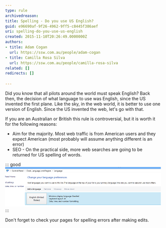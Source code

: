 ```yaml
---
type: rule
archivedreason: 
title: Spelling - Do you use US English?
guid: e96690af-9f26-4962-9ff5-c8445f386aef
uri: spelling-do-you-use-us-english
created: 2015-11-10T20:26:49.0000000Z
authors:
- title: Adam Cogan
  url: https://ssw.com.au/people/adam-cogan
- title: Camilla Rosa Silva
  url: https://ssw.com.au/people/camilla-rosa-silva
related: []
redirects: []

---
```


Did you know that all pilots around the world must speak English? Back then, the decision of what language to use was English, since the US invented the first plane. Like the sky, in the web world, it is better to use one version of English. Since the US invented the web, let's go with that.

<!--endintro-->

If you are an Australian or British this rule is controversial, but it is worth it for the following reasons:

* Aim for the majority. Most web traffic is from American users and they expect American (most probably will assume anything different is an error)
* SEO - On the practical side, more web searches are going to be returned for US spelling of words.


::: good  
![Figure: Good example - the US English is the selected language](SetLanguageUS.png)  
:::

Don't forget to check your pages for spelling errors after making edits.

